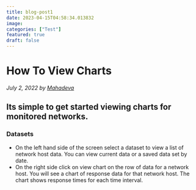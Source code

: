 ```yaml
---
title: blog-post1
date: 2023-04-15T04:58:34.013832
image: 
categories: ["Test"]
featured: true
draft: false
---
```

# How To View Charts

_July 2, 2022 by [Mahadeva](https://www.mahadeva.co.uk)_


## Its simple to get started viewing charts for monitored networks.

### Datasets

- On the left hand side of the screen select a dataset to view a list of network host data. You can view current data or a saved data set by date.
- On the right side click on view chart on the row of data for a network host. You will see a chart of response data for that network host. The chart shows response times for each time interval.